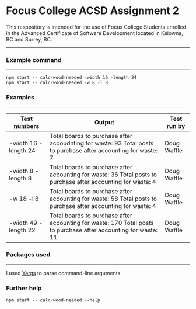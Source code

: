 # Focus College ACSD Assignment 2

This respository is intended for the use of Focus College Students enrolled in the 
Advanced Certificate of Software Development located in Kelowna, BC and Surrey, BC.

---

### Example command
---
```
npm start -- calc-wood-needed -width 16 -length 24
npm start -- calc-wood-needed -w 8 -l 8
```
### Examples
--- 
|Test numbers| Output |Test run by |
|------------|--------|------------|
|-width 16 -length 24 | Total boards to purchase after accoudnting for waste: 93  Total posts to purchase after accounting for waste: 7 | Doug Waffle |
|-width 8 -length 8 | Total boards to purchase after accounting for waste: 36  Total posts to purchase after accounting for waste: 4 | Doug Waffle |
|-w 18 -l 8 | Total boards to purchase after accounting for waste: 58  Total posts to purchase after accounting for waste: 4 | Doug Waffle |
|-width 49 -length 22 | Total boards to purchase after accounting for waste: 170 Total posts to purchase after accounting for waste: 11 | Doug Waffle |

### Packages used
---
I used [Yargs](https://swww.npmjs.com/package/yargs) to parse command-line arguments.

### Further help
```
npm start -- calc-wood-needed --help
```
